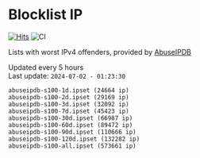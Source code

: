 # Blocklist IP

[![Hits](https://hits.seeyoufarm.com/api/count/incr/badge.svg?url=https%3A%2F%2Fgithub.com%2Fborestad%2Fblocklist-ip%2F&count_bg=%2379C83D&title_bg=%23555555&icon=&icon_color=%23E7E7E7&title=hits&edge_flat=false)](https://hits.seeyoufarm.com)  ![CI](https://img.shields.io/github/workflow/status/borestad/blocklist-ip/CI?style=flat-square)

Lists with worst IPv4 offenders, provided by [AbuseIPDB](https://www.abuseipdb.com/)

<!-- FOOTER-PLACEHOLDER -->
Updated every 5 hours<br>
Last update: `2024-07-02 - 01:23:30`
```
abuseipdb-s100-1d.ipset (24664 ip)
abuseipdb-s100-2d.ipset (29169 ip)
abuseipdb-s100-3d.ipset (32092 ip)
abuseipdb-s100-7d.ipset (45423 ip)
abuseipdb-s100-30d.ipset (66987 ip)
abuseipdb-s100-60d.ipset (89472 ip)
abuseipdb-s100-90d.ipset (110666 ip)
abuseipdb-s100-120d.ipset (132282 ip)
abuseipdb-s100-all.ipset (573661 ip)
```
